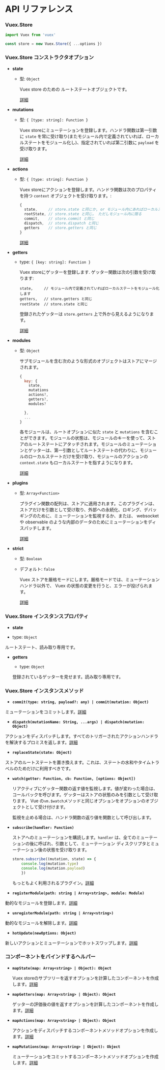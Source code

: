 # API リファレンス

### Vuex.Store

``` js
import Vuex from 'vuex'

const store = new Vuex.Store({ ...options })
  ```

### Vuex.Store コンストラクタオプション

- **state**

  - 型: `Object`

    Vuex store のための ルートステートオブジェクトです。

    [詳細](state.md)

- **mutations**

  - 型: `{ [type: string]: Function }`

    Vuex storeにミューテーションを登録します。ハンドラ関数は第一引数に `state` を常に受け取り(またモジュール内で定義されていれば、ローカルステートをモジュール化し)、指定されていれば第二引数に `payload` を受け取ります。

    [詳細](mutations.md)

- **actions**

  - 型: `{ [type: string]: Function }`

    Vuex storeにアクションを登録します。ハンドラ関数は次のプロパティを持つ `context` オブジェクトを受け取ります。:

    ``` js
    {
      state,     // store.state と同じか, or モジュール内にあればローカルステート
      rootState, // store.state と同じ。 ただしモジュール内に限る
      commit,    // store.commit と同じ
      dispatch,  // store.dispatch と同じ
      getters    // store.getters と同じ
    }
    ```

    [詳細](actions.md)

- **getters**

  - type: `{ [key: string]: Function }`

    Vuex storeにゲッターを登録します. ゲッター関数は次の引数を受け取ります:

    ```
    state,     // モジュール内で定義されていればローカルステートをモジュール化します
    getters,   // store.getters と同じ
    rootState  // store.state と同じ
    ```

    登録されたゲッターは `store.getters` 上で外から見えるようになります。

    [詳細](getters.md)

- **modules**

  - 型: `Object`

    サブモジュールを含む次のような形式のオブジェクトはストアにマージされます。

    ``` js
    {
      key: {
        state,
        mutations
        actions?,
        getters?,
        modules?
    
      },
      ...
    }
    ```

    各モジュールは、ルートオプションに似た `state` と `mutations` を含むことができます。モジュールの状態は、モジュールのキーを使って、ストアのルートステートにアタッチされます。モジュールのミューテーションとゲッターは、第一引数としてルートステートの代わりに、モジュールのローカルステートだけを受け取り、モジュールのアクションの `context.state` もローカルステートを指すようになります。

    [詳細](modules.md)

- **plugins**

  - 型: `Array<Function>`

    プラグイン関数の配列は、ストアに適用されます。このプラグインは、ストアだけを引数として受け取り、外部への永続化、ロギング、デバッギングのために、ミューテーションを監視するか、または、 websocket や observable のような内部のデータのためにミューテーションをディスパッチします。

    [詳細](plugins.md)

- **strict**

  - 型: `Boolean`
  - デフォルト: `false`

    Vuex ストアを厳格モードにします。厳格モードでは、ミューテーションハンドラ以外で、 Vuex の状態の変更を行うと、エラーが投げられます。

    [詳細](strict.md)

### Vuex.Store インスタンスプロパティ

  - **state**

  - type: `Object`

  ルートステート、読み取り専用です。

- **getters**

  - type: `Object`

  登録されているゲッターを見せます。読み取り専用です。

### Vuex.Store インスタンスメソッド

- **`commit(type: string, payload?: any) | commit(mutation: Object)`**

ミューテーションをコミットします。[詳細](mutations.md)

- **`dispatch(mutationName: String, ...args) | dispatch(mutation: Object)`**

アクションをディスパッチします。すべてのトリガーされたアクションハンドラを解決するプロミスを返します。[詳細](actions.md)

- **`replaceState(state: Object)`**

ストアのルートステートを置き換えます。これは、ステートの水和やタイムトラベルのためだけに利用すべきです。

- **`watch(getter: Function, cb: Function, [options: Object])`**

  リアクティブにゲッター関数の返す値を監視します。値が変わった場合は、コールバックを呼びます。ゲッターはストアの状態のみを引数として受け取ります。 Vue の`vm.$watch`メソッドと同じオプションをオプションのオブジェクトとして受け付けます。

  監視を止める場合は、ハンドラ関数の返り値を関数として呼び出します。

- **`subscribe(handler: Function)`**

  ストアへのミューテーションを購読します。`handler` は、全てのミューテーションの後に呼ばれ、引数として、ミューテーション ディスクリプタとミューテーション後の状態を受け取ります。

  ``` js
  store.subscribe((mutation, state) => {
      console.log(mutation.type)
      console.log(mutation.payload)
      })
  ```

  もっともよく利用されるプラグイン。[詳細](plugins.md)

- **`registerModule(path: string | Array<string>, module: Module)`**

動的なモジュールを登録します。[詳細](modules.md#dynamic-module-registration)

- **`unregisterModule(path: string | Array<string>)`**

動的なモジュールを解除します。[詳細](modules.md#dynamic-module-registration)

- **`hotUpdate(newOptions: Object)`**

新しいアクションとミューテーションでホットスワップします。[詳細](hot-reload.md)

### コンポーネントをバインドするヘルパー

- **`mapState(map: Array<string> | Object): Object`**

  Vuex storeのサブツリーを返すオプションを計算したコンポーネントを作成します。[詳細](state.md#the-mapstate-helper)

- **`mapGetters(map: Array<string> | Object): Object`**

  ゲッターの評価後の値を返すオプションを計算したコンポーネントを作成します。[詳細](getters.md#the-mapgetters-helper)

- **`mapActions(map: Array<string> | Object): Object`**

  アクションをディスパッチするコンポーネントメソッドオプションを作成します。[詳細](actions.md#dispatching-actions-in-components)

- **`mapMutations(map: Array<string> | Object): Object`**

  ミューテーションをコミットするコンポーネントメソッドオプションを作成します。[詳細](mutations.md#commiting-mutations-in-components)

